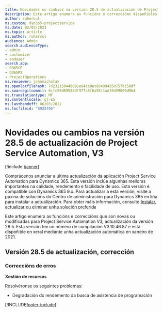 ```yaml
---
title: Novidades ou cambios na versión 28.5 de actualización de Project Service Automation, Corrección, V3
description: Este artigo enumera as funcións e correccións dispoñibles na actualización de Project Service Automation, versión 28.5 Hotfix, V3.
author: ruhercul
ms.custom: dyn365-projectservice
ms.date: 02/03/2021
ms.topic: article
ms.author: ruhercul
audience: Admin
search.audienceType:
- admin
- customizer
- enduser
search.app:
- D365CE
- D365PS
- ProjectOperations
ms.reviewer: johnmichalak
ms.openlocfilehash: 7d232150445091e64ca0ec804994050757b159df
ms.sourcegitcommit: 6cfc50d89528df977a8f6a55c1ad39d99800d9b4
ms.translationtype: MT
ms.contentlocale: gl-ES
ms.lasthandoff: 06/03/2022
ms.locfileid: "8928706"
---
```

# <a name="whats-new-or-changed-in-project-service-automation-update-release-285-v3"></a>Novidades ou cambios na versión 28.5 de actualización de Project Service Automation, V3

[!include [banner](../includes/psa-now-project-operations.md)]

Comprácenos anunciar a última actualización da aplicación Project Service Automation para Dynamics 365. Esta versión inclúe algunhas melloras importantes na calidade, rendemento e facilidade de uso. Esta versión é compatible con Dynamics 365 9.x. Para actualizar a esta versión, visite a paxina de solucións do Centro de administración para Dynamics 365 en liña para instalar a actualización. Para obter máis información, consulte [Instalar, actualizar ou eliminar unha solución preferida](/power-platform/admin/install-remove-preferred-solution)

Este artigo enumera as funcións e correccións que son novas ou modificadas para Project Service Automation V3, actualización da versión 28.5. Esta versión ten un número de compilación V3.10.46.87 e está dispoñible en xeral mediante unha actualización automática en xaneiro de 2021.

## <a name="update-release-285-hotfix"></a>Versión 28.5 de actualización, corrección

### <a name="bug-fixes"></a>Correccións de erros

**Xestión de recursos**

Resolvéronse os seguintes problemas:

- Degradación do rendemento da busca de asistencia de programación



[!INCLUDE[footer-include](../includes/footer-banner.md)]
